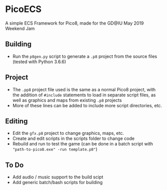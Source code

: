# PicoECS
A simple ECS Framework for Pico8, made for the GD@IU May 2019 Weekend Jam

## Building
- Run the `p8gen.py` script to generate a `.p8` project from the source files (tested with Python 3.6.6)

## Project
- The `.pp8` project file used is the same as a normal Pico8 project, with the addition of `#include` statements to load in separate script files, as well as graphics and maps from existing `.p8` projects
- More of these lines can be added to include more script directories, etc.

## Editing
- Edit the `gfx.p8` project to change graphics, maps, etc.
- Create and edit scripts in the scripts folder to change code
- Rebuild and run to test the game (can be done in a batch script with `"path-to-pico8.exe" -run template.p8"`)

## To Do
- Add audio / music support to the build scipt
- Add generic batch/bash scripts for building
